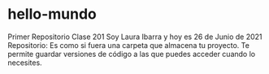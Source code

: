 # hello-mundo
Primer Repositorio Clase 201
Soy Laura Ibarra y hoy es 26 de Junio de 2021
Repositorio: Es como si fuera una carpeta que almacena tu proyecto. Te permite guardar versiones de código a las que puedes acceder cuando lo necesites.
